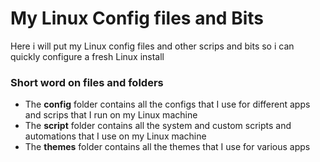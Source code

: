# My Linux Config files and Bits

Here i will put my Linux config files and other scrips and bits so i can quickly configure a fresh Linux install

### Short word on files and folders

- The **config** folder contains all the configs that I use for different apps and scrips that I run on my Linux machine
- The **script** folder contains all the system and custom scripts and automations that I use on my Linux machine
- The **themes** folder contains all the themes that I use for various apps